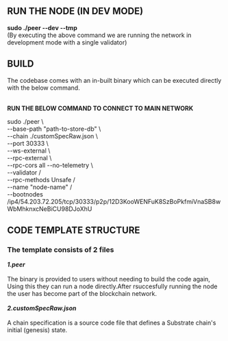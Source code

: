 <h2>RUN THE NODE (IN DEV MODE)</h2>
<b>sudo ./peer --dev --tmp</b>
<br>
(By executing the above command we are running the network in development mode with a single validator)
<br>

<h2>BUILD</h2>
The codebase comes with an in-built binary which can be executed directly with the below command.
<br>
<br>

<b>RUN THE BELOW COMMAND TO CONNECT TO MAIN NETWORK</b>
<br>

sudo ./peer  \ </br> 
--base-path "path-to-store-db" \ </br> 
--chain ./customSpecRaw.json \ </br> 
--port 30333 \ </br> 
--ws-external \ </br> 
--rpc-external \ </br> 
--rpc-cors all  --no-telemetry  \ </br>
--validator   / </br> 
--rpc-methods Unsafe / </br>
--name "node-name"  / </br> 
--bootnodes /ip4/54.203.72.205/tcp/30333/p2p/12D3KooWENFuK8SzBoPkfmiVnaSB8wWbMhknxcNeBiCU98DJoXhU 


<h2>CODE TEMPLATE STRUCTURE</h2>
<b><h3>The template consists of 2 files</h3></b>
<b><i>1.peer</i></b>
<br>
<br>
   The binary is provided to users without needing to build the code again, Using this they can run a node directly.After rsuccesfully running the node the user has become part of the blockchain        network.
   <br>
   <br>
<b><i>2.customSpecRaw.json</i></b>
<br>
<br>
   A chain specification is a source code file that defines a Substrate chain's initial (genesis) state. 
